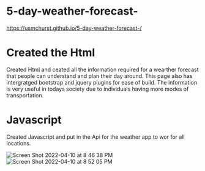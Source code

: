 # 5-day-weather-forecast-
https://usmchurst.github.io/5-day-weather-forecast-/
# Created the Html 
Created Html and ceated all the information required for a wearther forecast that people can understand and plan their day around. 
This page also has intergratged bootstrap and jquery plugins for ease of build. 
The information is very useful in todays society due to individuals having more modes of transportation. 

# Javascript

Created Javascript and put in the Api for the weather app to wor for all locations.


![Screen Shot 2022-04-10 at 8 46 38 PM](https://user-images.githubusercontent.com/97471253/162647975-a4f07446-9674-4c1c-8efc-213a703f1fb8.png)
![Screen Shot 2022-04-10 at 8 52 05 PM](https://user-images.githubusercontent.com/97471253/162648233-995083c1-7a7c-45d9-8da5-10a668472a8c.png)
